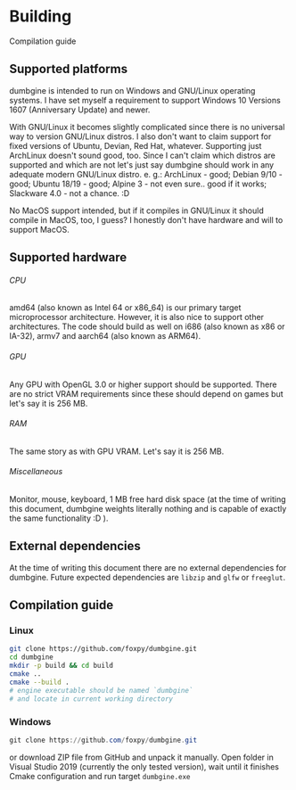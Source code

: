 # Building

Compilation guide

## Supported platforms

dumbgine is intended to run on Windows and GNU/Linux operating systems.
I have set myself a requirement to support Windows 10 Versions 1607
(Anniversary Update) and newer.

With GNU/Linux it becomes slightly complicated since there is no universal
way to version GNU/Linux distros. I also don't want to claim support for
fixed versions of Ubuntu, Devian, Red Hat, whatever. Supporting just
ArchLinux doesn't sound good, too. Since I can't claim which distros are
supported and which are not let's just say dumbgine should work in any
adequate modern GNU/Linux distro. e. g.:
ArchLinux - good;
Debian 9/10 - good;
Ubuntu 18/19 - good;
Alpine 3 - not even sure.. good if it works;
Slackware 4.0 - not a chance. :D

No MacOS support intended, but if it compiles in GNU/Linux it should compile
in MacOS, too, I guess? I honestly don't have hardware and will to
support MacOS.

## Supported hardware

###### CPU
amd64 (also known as Intel 64 or x86\_64) is our primary target
microprocessor architecture. However, it is also nice to support
other architectures. The code should build as well on i686 (also known
as x86 or IA-32), armv7 and aarch64 (also known as ARM64).
###### GPU
Any GPU with OpenGL 3.0 or higher support should be supported.
There are no strict VRAM requirements since these should depend
on games but let's say it is 256 MB.
###### RAM
The same story as with GPU VRAM. Let's say it is 256 MB.
###### Miscellaneous
Monitor, mouse, keyboard, 1 MB free hard disk space (at the time of
writing this document, dumbgine weights literally nothing and is capable
of exactly the same functionality :D ).

## External dependencies

At the time of writing this document there are no external dependencies
for dumbgine. Future expected dependencies are `libzip` and `glfw`
or `freeglut`.

## Compilation guide

### Linux

```bash
git clone https://github.com/foxpy/dumbgine.git
cd dumbgine
mkdir -p build && cd build
cmake ..
cmake --build .
# engine executable should be named `dumbgine`
# and locate in current working directory
```

### Windows

```powershell
git clone https://github.com/foxpy/dumbgine.git
```
or download ZIP file from GitHub and unpack it manually.
Open folder in Visual Studio 2019 (currently the only tested version),
wait until it finishes Cmake configuration and run target `dumbgine.exe`
